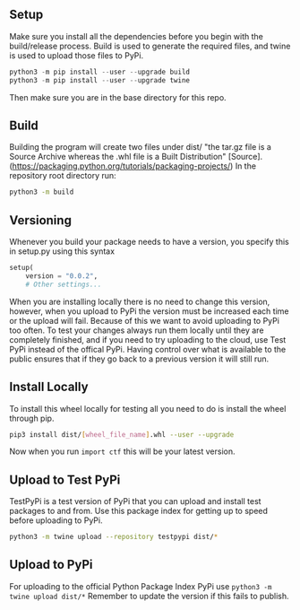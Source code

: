 ## Setup 
Make sure you install all the dependencies before you begin with the build/release process. Build is used to generate the required files, and twine is used to upload those files to PyPi.
```python
python3 -m pip install --user --upgrade build
python3 -m pip install --user --upgrade twine
```
Then make sure you are in the base directory for this repo.

## Build
Building the program will create two files under dist/ "the tar.gz file is a Source Archive whereas the .whl file is a Built Distribution" [Source].(https://packaging.python.org/tutorials/packaging-projects/) In the repository root directory run:
```bash
python3 -m build
```

## Versioning
Whenever you build your package needs to have a version, you specify this in setup.py using this syntax
```python
setup(
    version = "0.0.2",
    # Other settings...
```
When you are installing locally there is no need to change this version, however, when you upload to PyPi the version must be increased each time or the upload will fail. Because of this we want to avoid uploading to PyPi too often. To test your changes always run them locally until they are completely finished, and if you need to try uploading to the cloud, use Test PyPi instead of the offical PyPi. Having control over what is available to the public ensures that if they go back to a previous version it will still run.

## Install Locally
To install this wheel locally for testing all you need to do is install the wheel through pip.
```bash
pip3 install dist/[wheel_file_name].whl --user --upgrade
```
Now when you run ```import ctf``` this will be your latest version.

## Upload to Test PyPi
TestPyPi is a test version of PyPi that you can upload and install test packages to and from. Use this package index for getting up to speed before uploading to PyPi.
```bash
python3 -m twine upload --repository testpypi dist/*
```

## Upload to PyPi
For uploading to the official Python Package Index PyPi use ```python3 -m twine upload dist/*``` Remember to update the version if this fails to publish.